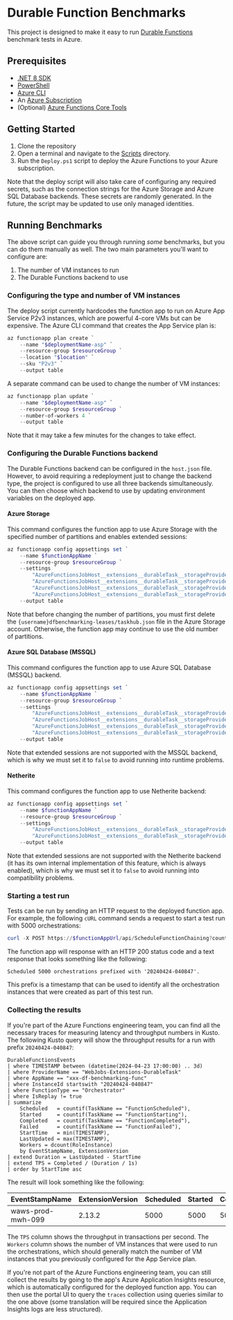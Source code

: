 # Durable Function Benchmarks

This project is designed to make it easy to run [Durable Functions](https://docs.microsoft.com/azure/azure-functions/durable/durable-functions-overview) benchmark tests in Azure.

## Prerequisites

- [.NET 8 SDK](https://dotnet.microsoft.com/download/dotnet/8.0)
- [PowerShell](https://learn.microsoft.com/powershell/scripting/install/installing-powershell)
- [Azure CLI](https://docs.microsoft.com/cli/azure/install-azure-cli)
- An [Azure Subscription](https://azure.microsoft.com/)
- (Optional) [Azure Functions Core Tools](https://docs.microsoft.com/azure/azure-functions/functions-run-local)

## Getting Started

1. Clone the repository
2. Open a terminal and navigate to the [Scripts](./Scripts) directory.
3. Run the `Deploy.ps1` script to deploy the Azure Functions to your Azure subscription.

Note that the deploy script will also take care of configuring any required secrets, such as the connection strings for the Azure Storage and Azure SQL Database backends. These secrets are randomly generated. In the future, the script may be updated to use only managed identities.

## Running Benchmarks

The above script can guide you through running *some* benchmarks, but you can do them manually as well. The two main parameters you'll want to configure are:

1. The number of VM instances to run
1. The Durable Functions backend to use

### Configuring the type and number of VM instances

The deploy script currently hardcodes the function app to run on Azure App Service P2v3 instances, which are powerful 4-core VMs but can be expensive. The Azure CLI command that creates the App Service plan is:

```powershell
az functionapp plan create `
    --name "$deploymentName-asp" `
    --resource-group $resourceGroup `
    --location "$location" `
    --sku "P2v3" `
    --output table
```

A separate command can be used to change the number of VM instances:

```powershell
az functionapp plan update `
    --name "$deploymentName-asp" `
    --resource-group $resourceGroup `
    --number-of-workers 4 `
    --output table
```

Note that it may take a few minutes for the changes to take effect.

### Configuring the Durable Functions backend

The Durable Functions backend can be configured in the `host.json` file. However, to avoid requiring a redeployment just to change the backend type, the project is configured to use all three backends simultaneously. You can then choose which backend to use by updating environment variables on the deployed app.

#### Azure Storage

This command configures the function app to use Azure Storage with the specified number of partitions and enables extended sessions:

```powershell
az functionapp config appsettings set `
    --name $functionAppName `
    --resource-group $resourceGroup `
    --settings `
        "AzureFunctionsJobHost__extensions__durableTask__storageProvider__type=azureStorage" `
        "AzureFunctionsJobHost__extensions__durableTask__storageProvider__connectionStringName=AzureWebJobsStorage" `
        "AzureFunctionsJobHost__extensions__durableTask__storageProvider__partitionCount=8" `
        "AzureFunctionsJobHost__extensions__durableTask__storageProvider__extendedSessionsEnabled=true" `
    --output table
```

Note that before changing the number of partitions, you must first delete the `{username}dfbenchmarking-leases/taskhub.json` file in the Azure Storage account. Otherwise, the function app may continue to use the old number of partitions.

#### Azure SQL Database (MSSQL)

This command configures the function app to use Azure SQL Database (MSSQL) backend.

```powershell
az functionapp config appsettings set `
    --name $functionAppName `
    --resource-group $resourceGroup `
    --settings `
        "AzureFunctionsJobHost__extensions__durableTask__storageProvider__type=mssql" `
        "AzureFunctionsJobHost__extensions__durableTask__storageProvider__connectionStringName=SQLDB_Connection" `
        "AzureFunctionsJobHost__extensions__durableTask__storageProvider__createDatabaseIfNotExists=true" `
        "AzureFunctionsJobHost__extensions__durableTask__storageProvider__extendedSessionsEnabled=false" `
    --output table
```

 Note that extended sessions are not supported with the MSSQL backend, which is why we must set it to `false` to avoid running into runtime problems.

#### Netherite

This command configures the function app to use Netherite backend:

```powershell
az functionapp config appsettings set `
    --name $functionAppName `
    --resource-group $resourceGroup `
    --settings `
        "AzureFunctionsJobHost__extensions__durableTask__storageProvider__type=netherite" `
        "AzureFunctionsJobHost__extensions__durableTask__storageProvider__extendedSessionsEnabled=false" `
    --output table
```

Note that extended sessions are not supported with the Netherite backend (it has its own internal implementation of this feature, which is always enabled), which is why we must set it to `false` to avoid running into compatibility problems.

### Starting a test run

Tests can be run by sending an HTTP request to the deployed function app. For example, the following `cURL` command sends a request to start a test run with 5000 orchestrations:

```powershell
curl -X POST https://$functionAppUrl/api/ScheduleFunctionChaining?count=5000
```

The function app will response with an HTTP 200 status code and a text response that looks something like the following:

```plaintext
Scheduled 5000 orchestrations prefixed with '20240424-040847'.
```

This prefix is a timestamp that can be used to identify all the orchestration instances that were created as part of this test run.

### Collecting the results

If you're part of the Azure Functions engineering team, you can find all the necessary traces for measuring latency and throughput numbers in Kusto. The following Kusto query will show the throughput results for a run with prefix `20240424-040847`:

```kql
DurableFunctionsEvents
| where TIMESTAMP between (datetime(2024-04-23 17:00:00) .. 3d)
| where ProviderName == "WebJobs-Extensions-DurableTask"
| where AppName == "xxx-df-benchmarking-func"
| where InstanceId startswith "20240424-040847"
| where FunctionType == "Orchestrator"
| where IsReplay != true
| summarize
    Scheduled   = countif(TaskName == "FunctionScheduled"),
    Started     = countif(TaskName == "FunctionStarting"),
    Completed   = countif(TaskName == "FunctionCompleted"),
    Failed      = countif(TaskName == "FunctionFailed"),
    StartTime   = min(TIMESTAMP),
    LastUpdated = max(TIMESTAMP),
    Workers = dcount(RoleInstance)
    by EventStampName, ExtensionVersion
| extend Duration = LastUpdated - StartTime
| extend TPS = Completed / (Duration / 1s)
| order by StartTime asc
```

The result will look something like the following:

| EventStampName | ExtensionVersion | Scheduled | Started | Completed | Failed | StartTime | LastUpdated | Workers | Duration | TPS |
|----------------|------------------|-----------|---------|-----------|--------|-----------|-------------|---------|----------|-----|
| waws-prod-mwh-099 | 2.13.2 | 5000 | 5000 | 5000 | 0 | 2024-04-24 04:08:47.7466773 | 2024-04-24 04:08:51.9985005 | 8 | 00:00:04.2518232 | 1175.96611260788 |

The `TPS` column shows the throughput in transactions per second. The `Workers` column shows the number of VM instances that were used to run the orchestrations, which should generally match the number of VM instances that you previously configured for the App Service plan.

If you're not part of the Azure Functions engineering team, you can still collect the results by going to the app's Azure Application Insights resource, which is automatically configured for the deployed function app. You can then use the portal UI to query the `traces` collection using queries similar to the one above (some translation will be required since the Application Insights logs are less structured).
